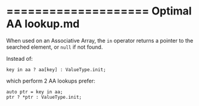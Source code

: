 ====================
Optimal AA lookup.md
====================

When used on an Associative Array, the `in` operator returns a pointer to the searched element, or `null` if not found.

Instead of:

    key in aa ? aa[key] : ValueType.init;

which perform 2 AA lookups prefer:

    auto ptr = key in aa;
    ptr ? *ptr : ValueType.init;
